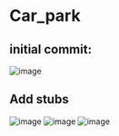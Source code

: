 # Car_park

## initial commit:

![image](https://github.com/20026216/Car_park/assets/160699687/0ee7a38c-bb8d-4bbd-bf2b-40b01b510dd9)


## Add stubs

![image](https://github.com/20026216/Car_park/assets/160699687/fd3fb585-a11b-4989-b76e-8b555b8ffe3a)
![image](https://github.com/20026216/Car_park/assets/160699687/335040f9-aeb3-4a4c-8754-d7e1aab5aa44)
![image](https://github.com/20026216/Car_park/assets/160699687/5ead19e2-08d8-4dd6-875e-4271e5d557d2)

